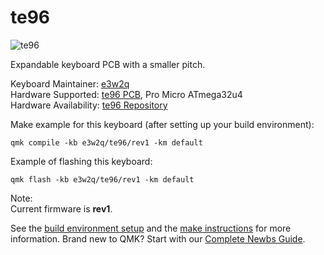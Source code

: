 # te96

![te96](https://github.com/e3w2q/te96-keyboard/blob/master/image/keypad.jpg?raw=true)

Expandable keyboard PCB with a smaller pitch.

Keyboard Maintainer: [e3w2q](https://github.com/e3w2q)  
Hardware Supported: [te96 PCB](https://github.com/e3w2q/te96-keyboard/tree/master/pcb), Pro Micro ATmega32u4  
Hardware Availability: [te96 Repository](https://github.com/e3w2q/te96-keyboard/)

Make example for this keyboard (after setting up your build environment):

    qmk compile -kb e3w2q/te96/rev1 -km default

Example of flashing this keyboard:

    qmk flash -kb e3w2q/te96/rev1 -km default

Note:  
  Current firmware is **rev1**.

See the [build environment setup](https://docs.qmk.fm/#/getting_started_build_tools) and the [make instructions](https://docs.qmk.fm/#/getting_started_make_guide) for more information. Brand new to QMK? Start with our [Complete Newbs Guide](https://docs.qmk.fm/#/newbs).

